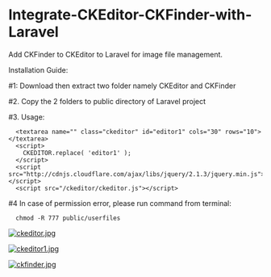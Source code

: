 # Integrate-CKEditor-CKFinder-with-Laravel
Add CKFinder to CKEditor to Laravel for image file management.

Installation Guide:

#1: Download then extract two folder namely CKEditor and CKFinder

#2. Copy the 2 folders to public directory of Laravel project

#3. Usage:

      <textarea name="" class="ckeditor" id="editor1" cols="30" rows="10"></textarea>
      <script>
        CKEDITOR.replace( 'editor1' );
      </script>
      <script src="http://cdnjs.cloudflare.com/ajax/libs/jquery/2.1.3/jquery.min.js"></script>
      <script src="/ckeditor/ckeditor.js"></script>
      
#4 In case of permission error, please run command from terminal:
      
      chmod -R 777 public/userfiles


[![ckeditor.jpg](https://i.postimg.cc/WbwwxNHL/ckeditor.jpg)](https://postimg.cc/3dWGvThn)

[![ckeditor1.jpg](https://i.postimg.cc/L843pccq/ckeditor1.jpg)](https://postimg.cc/TpSDj4YG)

[![ckfinder.jpg](https://i.postimg.cc/Qd6kx6Df/ckfinder.jpg)](https://postimg.cc/VJCbKWdt)
